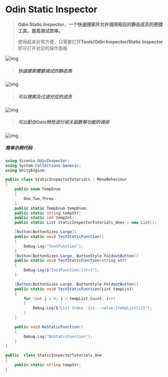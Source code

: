 # Odin Static Inspector

> **Odin Static Inspector，一个快速搜索并允许调用相应的静态成员的便捷工具，提高测试效率。**
>
> 使用起来非常方便，只需要打开**Tools/Odin Inspector/Static Inspector**即可打开对应的操作面板

![img](https://aihailan.com/wp-content/uploads/2020/11/post-642-5fb7db5244a6d.gif)

> ##### 快速搜索需要调试的静态类

![img](https://aihailan.com/wp-content/uploads/2020/11/post-642-5fb7db5296ecd.gif)

> ##### 可以搜索及过滤对应的成员

![img](https://aihailan.com/wp-content/uploads/2020/11/post-642-5fb7db52edcc5.gif)

> ##### 可以配合Odin特性进行相关函数等功能的调用

![img](https://aihailan.com/wp-content/uploads/2020/11/post-642-5fb7db533a964.gif)

##### 简单示例代码

```cs
using Sirenix.OdinInspector;
using System.Collections.Generic;
using UnityEngine;

public class StaticInspectorTutorials : MonoBehaviour
{
    public enum TempEnum
    {
        One,Two,Three
    }
    public static TempEnum tempEnum;
    public static string tempStr;
    public static int tempInt;
    public static List staticInspectorTutorials_Ones = new List();

    [Button(ButtonSizes.Large)]
    public static void TestStaticFunction()
    {
        Debug.Log("TestFunction");
    }
    [Button(ButtonSizes.Large, ButtonStyle.FoldoutButton)]
    public static void TestStaticFunction(string str)
    {
        Debug.Log($"TestFunction:{str}");
    }

    [Button(ButtonSizes.Large, ButtonStyle.FoldoutButton)]
    public static void TestStaticFunction(List tempList)
    {
        for (int i = 0; i < tempList.Count; i++)
        {
            Debug.Log($"List Index :{i}---value:{tempList[i]}");
        }
    }

    public void NoStaticFunction()
    {
        Debug.Log("NoStaticFunction");
    }
}

public  class StaticInspectorTutorials_One
{
    public static string tempStr;
}
```